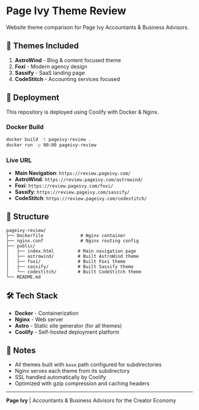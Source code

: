 # Page Ivy Theme Review

Website theme comparison for Page Ivy Accountants & Business Advisors.

## 🎨 Themes Included

1. **AstroWind** - Blog & content focused theme
2. **Foxi** - Modern agency design
3. **Sassify** - SaaS landing page
4. **CodeStitch** - Accounting services focused

## 🚀 Deployment

This repository is deployed using Coolify with Docker & Nginx.

### Docker Build

```bash
docker build -t pageivy-review .
docker run -p 80:80 pageivy-review
```

### Live URL

- **Main Navigation**: `https://review.pageivy.com/`
- **AstroWind**: `https://review.pageivy.com/astrowind/`
- **Foxi**: `https://review.pageivy.com/foxi/`
- **Sassify**: `https://review.pageivy.com/sassify/`
- **CodeStitch**: `https://review.pageivy.com/codestitch/`

## 📁 Structure

```
pageivy-review/
├── Dockerfile              # Nginx container
├── nginx.conf              # Nginx routing config
├── public/
│   ├── index.html         # Main navigation page
│   ├── astrowind/         # Built AstroWind theme
│   ├── foxi/              # Built Foxi theme
│   ├── sassify/           # Built Sassify theme
│   └── codestitch/        # Built CodeStitch theme
└── README.md
```

## 🛠️ Tech Stack

- **Docker** - Containerization
- **Nginx** - Web server
- **Astro** - Static site generator (for all themes)
- **Coolify** - Self-hosted deployment platform

## 📝 Notes

- All themes built with `base` path configured for subdirectories
- Nginx serves each theme from its subdirectory
- SSL handled automatically by Coolify
- Optimized with gzip compression and caching headers

---

**Page Ivy** | Accountants & Business Advisors for the Creator Economy
